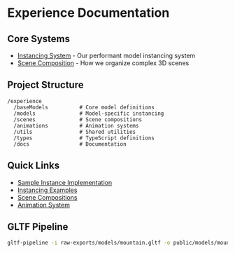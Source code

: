# Experience Documentation

## Core Systems

- [Instancing System](core/INSTANCING.md) - Our performant model instancing system
- [Scene Composition](core/SCENE_COMPOSITION.md) - How we organize complex 3D scenes

## Project Structure

```
/experience
  /baseModels          # Core model definitions
  /models              # Model-specific instancing
  /scenes              # Scene compositions
  /animations          # Animation systems
  /utils               # Shared utilities
  /types               # TypeScript definitions
  /docs                # Documentation
```

## Quick Links

- [Sample Instance Implementation](../models/SampleInstances.tsx)
- [Instancing Examples](../examples)
- [Scene Compositions](../scenes/mainScene/compositions)
- [Animation System](../animations)

## GLTF Pipeline

```bash
gltf-pipeline -i raw-exports/models/mountain.gltf -o public/models/mountain.glb
```

